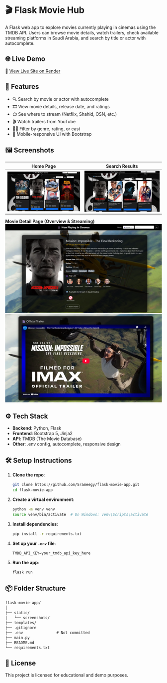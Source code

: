 # 🎬 Flask Movie Hub

A Flask web app to explore movies currently playing in cinemas using the TMDB API. Users can browse movie details, watch trailers, check available streaming platforms in Saudi Arabia, and search by title or actor with autocomplete.

## 🌐 Live Demo

🔗 [View Live Site on Render](https://flask-movie-app.onrender.com)

## 🚀 Features

- 🔍 Search by movie or actor with autocomplete
- 🎞️ View movie details, release date, and ratings
- 📺 See where to stream (Netflix, Shahid, OSN, etc.)
- 🎬 Watch trailers from YouTube
- 🧙‍♂️ Filter by genre, rating, or cast
- 📱 Mobile-responsive UI with Bootstrap

## 🖼️ Screenshots

| Home Page                              | Search Results                             |
|----------------------------------------|--------------------------------------------|
| ![Home](static/screenshots/home.png)   | ![Search](static/screenshots/search.png)   |

**Movie Detail Page (Overview & Streaming)**  
![Detail 1](static/screenshots/detail.png)  
![Detail 2](static/screenshots/detail_2.png)


## ⚙️ Tech Stack

- **Backend**: Python, Flask
- **Frontend**: Bootstrap 5, Jinja2
- **API**: TMDB (The Movie Database)
- **Other**: .env config, autocomplete, responsive design

## 🛠️ Setup Instructions

1. **Clone the repo**:
   ```bash
   git clone https://github.com/Srameegy/flask-movie-app.git
   cd flask-movie-app
   ```

2. **Create a virtual environment**:
   ```bash
   python -m venv venv
   source venv/bin/activate  # On Windows: venv\Scripts\activate
   ```

3. **Install dependencies**:
   ```bash
   pip install -r requirements.txt
   ```

4. **Set up your `.env` file**:
   ```
   TMDB_API_KEY=your_tmdb_api_key_here
   ```

5. **Run the app**:
   ```bash
   flask run
   ```

## 📦 Folder Structure

```
flask-movie-app/
│
├── static/
│   └── screenshots/
├── templates/
├── .gitignore
├── .env               # Not committed
├── main.py
├── README.md
└── requirements.txt
```

## 📄 License

This project is licensed for educational and demo purposes.
